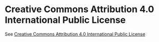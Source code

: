 # Creative Commons Attribution 4.0 International Public License

See [Creative Commons Attribution 4.0 International Public License](https://creativecommons.org/licenses/by/4.0/legalcode)
